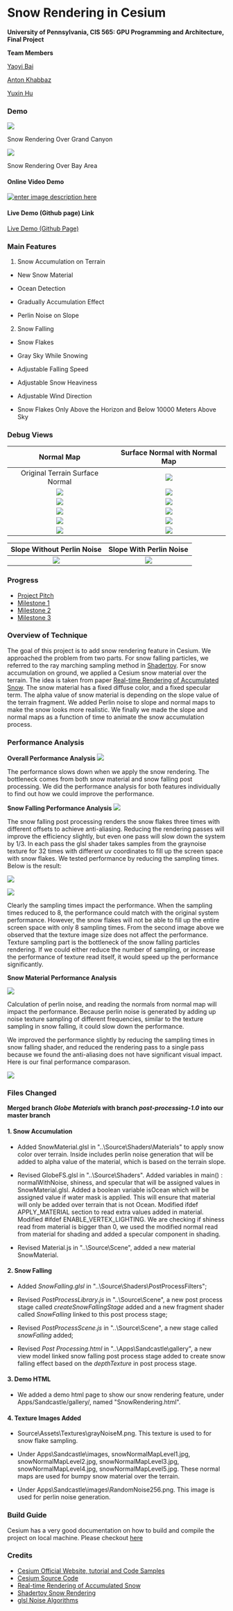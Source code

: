 ﻿Snow Rendering in Cesium
========================

**University of Pennsylvania, CIS 565: GPU Programming and Architecture, Final Project**

**Team Members**

[Yaoyi Bai](https://github.com/VElysianP)

[Anton Khabbaz](https://github.com/akhabbaz)

[Yuxin Hu](https://www.huyuxin.net)

### Demo
![](/image/Demo7.gif)
<p>Snow Rendering Over Grand Canyon</p>

![](/image/Demo5.gif)
<p>Snow Rendering Over Bay Area</p>


#### Online Video Demo 


[![enter image description here](https://lh3.googleusercontent.com/-go0AvZwgT88/Wi7CGrf0B8I/AAAAAAAABT8/UFzKWsNmRyok10OIuDC2dLlAFUSlzX1bwCLcBGAs/s0/VideoCoverImage.PNG "VideoCoverImage.PNG") ]( https://youtu.be/EuK4rBXwmL8 )


#### Live Demo (Github page) Link

[ Live Demo (Github Page) ](https://huyuxin.github.io/CIS565FinalProjectCesiumSnow/Apps/Sandcastle/gallery/SnowRendering.html)


### Main Features 

1. Snow Accumulation on Terrain 

- New Snow Material 

- Ocean Detection 

- Gradually Accumulation Effect

- Perlin Noise on Slope

2. Snow Falling 

- Snow Flakes

- Gray Sky While Snowing 

- Adjustable Falling Speed 

- Adjustable Snow Heaviness 

- Adjustable Wind Direction 

- Snow Flakes Only Above the Horizon and Below 10000 Meters Above Sky 

### Debug Views

Normal Map                             |  Surface Normal with Normal Map
:-------------------------------------:|:---------------------------------------------------:
Original Terrain Surface Normal        |  ![](/image/FinalDebugNormalEC.PNG)
![](/image/snowNormalMapLevel1.jpg)    |  ![](/image/FinalDebugNormalMap1EC.PNG)
![](/image/snowNormalMapLevel2.jpg)    |  ![](/image/FinalDebugNormalMap2EC.PNG)
![](/image/snowNormalMapLevel3.jpg)    |  ![](/image/FinalDebugNormalMap3EC.PNG)
![](/image/snowNormalMapLevel4.jpg)    |  ![](/image/FinalDebugNormalMap4EC.PNG)
![](/image/snowNormalMapLevel5.jpg)    |  ![](/image/FinalDebugNormalMap5EC.PNG)


Slope Without Perlin Noise             |  Slope With Perlin Noise
:-------------------------------------:|:---------------------------------------------------:
![](/image/FinalDebugSlopeNoNoise.PNG) |  ![](/image/FinalDebugSlopWithNoise.PNG)


### Progress
* [Project Pitch](FinalProjectPitch.md)
* [Milestone 1](Mileston1.md)
* [Milestone 2](Milestone2.md)
* [Milestone 3](Milestone3.md)


### Overview of Technique
The goal of this project is to add snow rendering feature in Cesium. We approached the problem from two parts. For snow falling particles, we referred to the ray marching sampling method in [Shadertoy](https://www.shadertoy.com/view/ltfGzn). For snow accumulation on ground, we applied a Cesium snow material over the terrain. The idea is taken from paper [Real-time Rendering of Accumulated Snow](http://www.ep.liu.se/ecp/013/007/ecp01307.pdf). The snow material has a fixed diffuse color, and a fixed specular term. The alpha value of snow material is depending on the slope value of the terrain fragment. We added Perlin noise to slope and normal maps to make the snow looks more realistic. We finally we made the slope and normal maps as a function of time to animate the snow accumulation process.


### Performance Analysis
**Overall Performance Analysis**
![](/image/PerformanceAnalysis01.PNG)

The performance slows down when we apply the snow rendering. The bottleneck comes from both snow material and snow falling post processing. We did the performance analysis for both features individually to find out how we could improve the performance.

**Snow Falling Performance Analysis**
![](/image/PerformanceAnalysis02.PNG)

The snow falling post processing renders the snow flakes three times with different offsets to achieve anti-aliasing. Reducing the rendering passes will improve the efficiency slightly, but even one pass will slow down the system by 1/3. In each pass the glsl shader takes samples from the graynoise texture for 32 times with different uv coordinates to fill up the screen space with snow flakes. We tested performance by reducing the sampling times. Below is the result:

![](/image/PerformanceAnalysis05.PNG)

![](/image/PerformanceAnalysis04.PNG)

Clearly the sampling times impact the performance. When the sampling times reduced to 8, the performance could match with the original system performance. However, the snow flakes will not be able to fill up the entire screen space with only 8 sampling times. From the second image above we observed that the texture image size does not affect the performance. Texture sampling part is the bottleneck of the snow falling particles rendering. If we could either reduce the number of sampling, or increase the performance of texture read itself, it would speed up the performance significantly.

**Snow Material Performance Analysis**

![](/image/PerformanceAnalysis03.PNG)

Calculation of perlin noise, and reading the normals from normal map will impact the performance. Because perlin noise is generated by adding up noise texture sampling of different frequencies, similar to the texture sampling in snow falling, it could slow down the performance. 

We improved the performance slightly by reducing the sampling times in snow falling shader, and reduced the rendering pass to a single pass because we found the anti-aliasing does not have significant visual impact. Here is our final performance comparason.

![](/image/PerformanceAnalysis06.PNG)


### Files Changed

**Merged branch *Globe Materials* with branch *post-processing-1.0* into our master branch**

#### 1. Snow Accumulation 

- Added SnowMaterial.glsl in "..\Source\Shaders\Materials" to apply snow color over terrain. Inside includes perlin noise generation that will be added to alpha value of the material, which is based on the terrain slope.

- Revised GlobeFS.glsl in "..\Source\Shaders\". Added variables in main() : normalWithNoise, shiness, and specular that will be assigned values in SnowMaterial.glsl. Added a boolean variable isOcean which will be assigned value if water mask is applied. This will ensure that material will only be added over terrain that is not Ocean. Modified ifdef APPLY_MATERIAL section to read extra values added in material. Modified #ifdef ENABLE_VERTEX_LIGHTING. We are checking if shiness read from material is bigger than 0, we used the modified normal read from material for shading and added a specular component in shading. 

- Revised Material.js in "..\Source\Scene", added a new material SnowMaterial.

#### 2. Snow Falling 

- Added *SnowFalling.glsl* in "..\Source\Shaders\PostProcessFilters";

- Revised *PostProcessLibrary.js* in "..\Source\Scene", a new post process stage called *createSnowFallingStage* added and a new fragment shader called *SnowFalling* linked to this post process stage;

- Revised *PostProcessScene.js* in "..\Source\Scene", a new stage called *snowFalling* added;

- Revised *Post Processing.html* in "..\Apps\Sandcastle\gallery", a new view model linked snow falling post process stage added to create snow falling effect based on the *depthTexture* in post process stage. 

#### 3. Demo HTML
- We added a demo html page to show our snow rendering feature, under Apps/Sandcastle/gallery/, named "SnowRendering.html".

#### 4. Texture Images Added
- Source\Assets\Textures\grayNoiseM.png. This texture is used to for snow flake sampling.

- Under Apps\Sandcastle\images\, snowNormalMapLevel1.jpg, snowNormalMapLevel2.jpg, snowNormalMapLevel3.jpg, snowNormalMapLevel4.jpg, snowNormalMapLevel5.jpg. These normal maps are used for bumpy snow material over the terrain.

- Under Apps\Sandcastle\images\RandomNoise256.png. This image is used for perlin noise generation.

### Build Guide
Cesium has a very good documentation on how to build and compile the project on local machine. Please checkout [here](Documentation/Contributors/BuildGuide)


### Credits

* [Cesium Official Website, tutorial and Code Samples](http://cesiumjs.org/)
* [Cesium Source Code](https://github.com/AnalyticalGraphicsInc/cesium)
* [Real-time Rendering of Accumulated Snow](http://www.ep.liu.se/ecp/013/007/ecp01307.pdf)
* [Shadertoy Snow Rendering](https://www.shadertoy.com/view/ltfGzn)
* [glsl Noise Algorithms](https://gist.github.com/patriciogonzalezvivo/670c22f3966e662d2f83)
